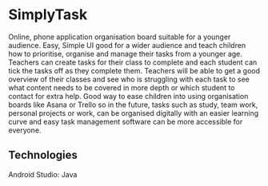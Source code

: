 # SimplyTask
Online, phone application organisation board suitable for a younger audience. Easy, Simple UI good for a wider audience and teach children how to prioritise, organise and manage their tasks from a younger age. Teachers can create tasks for their class to complete and each student can tick the tasks off as they complete them. Teachers will be able to get a good overview of their classes and see who is struggling with each task to see what content needs to be covered in more depth or which student to contact for extra help. Good way to ease children into using organisation boards like Asana or Trello so in the future, tasks such as study, team work, personal projects or work, can be organised digitally with an easier learning curve and easy task management software can be more accessible for everyone.

## Technologies
Android Studio: Java
